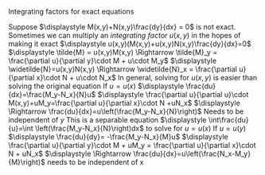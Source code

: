 Integrating factors for exact equations

Suppose $\displaystyle M(x,y)+N(x,y)\frac{dy}{dx} = 0$ is not exact. Sometimes we can multiply an *integrating factor* $u(x,y)$ in the hopes of making it exact
	$\displaystyle u(x,y)(M(x,y)+u(x,y)N(x,y)\frac{dy}{dx}=0$
	$\displaystyle \tilde{M} = u(x,y)M(x,y) \Rightarrow \tilde{M}_y = \frac{\partial u}{\partial y}\cdot M + u\cdot M_y$
	$\displaystyle \widetilde{N}=u(x,y)N(x,y) \Rightarrow \widetilde{N}_x = \frac{\partial u}{\partial x}\cdot N + u\cdot N_x$
	In general, solving for $u(x,y)$ is easier than solving the original equation
		If $u=u(x)$
			$\displaystyle \frac{du}{dx}=\frac{M_y-N_x}{N}u$
				$\displaystyle \frac{\partial u}{\partial u}\cdot M(x,y)+uM_y=\frac{\partial u}{\partial x}\cdot N +uN_x$
				$\displaystyle \Rightarrow \frac{du}{dx}=u\left(\frac{M_y-N_x}{N}\right)$ Needs to be independent of $y$
				This is a separable equation
					$\displaystyle \int\frac{du}{u}=\int \left(\frac{M_y-N_x}{N}\right)dx$ to solve for $u=u(x)$
		If $u=u(y)$
			$\displaystyle \frac{du}{dy}= -\frac{M_y-N_x}{M}u$
				$\displaystyle \frac{\partial u}{\partial y}\cdot M + uM_y = \frac{\partial u}{\partial x}\cdot N + uN_x$
				$\displaystyle \Rightarrow \frac{du}{dx}=u\left(\frac{N_x-M_y}{M}\right)$ needs to be independent of x

